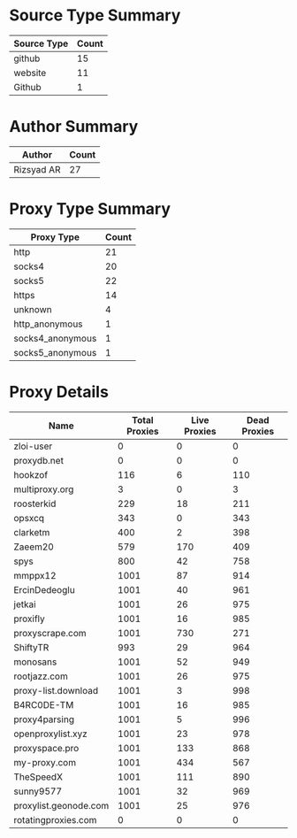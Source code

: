 # Source Type Summary

| Source Type | Count |
|-------------|-------|
| github | 15 |
| website | 11 |
| Github | 1 |


# Author Summary

| Author | Count |
|--------|-------|
| Rizsyad AR | 27 |


# Proxy Type Summary

| Proxy Type | Count |
|------------|-------|
| http | 21 |
| socks4 | 20 |
| socks5 | 22 |
| https | 14 |
| unknown | 4 |
| http_anonymous | 1 |
| socks4_anonymous | 1 |
| socks5_anonymous | 1 |


# Proxy Details

| Name | Total Proxies | Live Proxies | Dead Proxies |
|------|---------------|--------------|---------------|
| zloi-user | 0 | 0 | 0 |
| proxydb.net | 0 | 0 | 0 |
| hookzof | 116 | 6 | 110 |
| multiproxy.org | 3 | 0 | 3 |
| roosterkid | 229 | 18 | 211 |
| opsxcq | 343 | 0 | 343 |
| clarketm | 400 | 2 | 398 |
| Zaeem20 | 579 | 170 | 409 |
| spys | 800 | 42 | 758 |
| mmppx12 | 1001 | 87 | 914 |
| ErcinDedeoglu | 1001 | 40 | 961 |
| jetkai | 1001 | 26 | 975 |
| proxifly | 1001 | 16 | 985 |
| proxyscrape.com | 1001 | 730 | 271 |
| ShiftyTR | 993 | 29 | 964 |
| monosans | 1001 | 52 | 949 |
| rootjazz.com | 1001 | 26 | 975 |
| proxy-list.download | 1001 | 3 | 998 |
| B4RC0DE-TM | 1001 | 16 | 985 |
| proxy4parsing | 1001 | 5 | 996 |
| openproxylist.xyz | 1001 | 23 | 978 |
| proxyspace.pro | 1001 | 133 | 868 |
| my-proxy.com | 1001 | 434 | 567 |
| TheSpeedX | 1001 | 111 | 890 |
| sunny9577 | 1001 | 32 | 969 |
| proxylist.geonode.com | 1001 | 25 | 976 |
| rotatingproxies.com | 0 | 0 | 0 |
